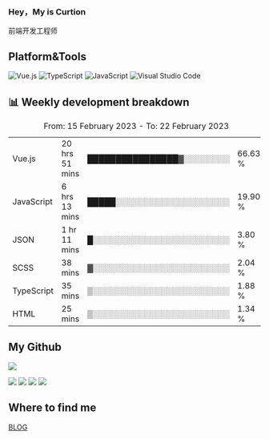 ### Hey，My is Curtion
前端开发工程师
## Platform&Tools

![Vue.js](https://img.shields.io/badge/-Vue.js-4FC08D?style=flat-square&logo=Vue.js&logoColor=white)
![TypeScript](https://img.shields.io/badge/-TypeScript-007ACC?style=flat-square&logo=typescript&logoColor=white)
![JavaScript](https://img.shields.io/badge/-JavaScript-F7DF1E?style=flat-square&logo=javascript&logoColor=black)
![Visual Studio Code](https://img.shields.io/badge/-VSCode-007ACC?style=flat-square&logo=Visual-Studio-Code&logoColor=white)

## 📊 Weekly development breakdown

<!--START_SECTION:waka-->

<table><caption>From: 15 February 2023 - To: 22 February 2023</caption><tr><td>Vue.js</td><td>20 hrs 51 mins</td><td>████████████████▓░░░░░░░░</td><td>66.63 %</td></tr><tr><td>JavaScript</td><td>6 hrs 13 mins</td><td>█████░░░░░░░░░░░░░░░░░░░░</td><td>19.90 %</td></tr><tr><td>JSON</td><td>1 hr 11 mins</td><td>█░░░░░░░░░░░░░░░░░░░░░░░░</td><td>3.80 %</td></tr><tr><td>SCSS</td><td>38 mins</td><td>▓░░░░░░░░░░░░░░░░░░░░░░░░</td><td>2.04 %</td></tr><tr><td>TypeScript</td><td>35 mins</td><td>▒░░░░░░░░░░░░░░░░░░░░░░░░</td><td>1.88 %</td></tr><tr><td>HTML</td><td>25 mins</td><td>▒░░░░░░░░░░░░░░░░░░░░░░░░</td><td>1.34 %</td></tr></table>

<!--END_SECTION:waka-->

## My Github

![](http://github-profile-summary-cards.vercel.app/api/cards/profile-details?username=curtion&theme=nord_bright)

![](http://github-profile-summary-cards.vercel.app/api/cards/stats?username=curtion&theme=nord_bright)
![](http://github-profile-summary-cards.vercel.app/api/cards/productive-time?username=curtion&theme=nord_bright&utcOffset=8)
![](http://github-profile-summary-cards.vercel.app/api/cards/repos-per-language?username=curtion&theme=nord_bright)
![](http://github-profile-summary-cards.vercel.app/api/cards/most-commit-language?username=curtion&theme=nord_bright)

## Where to find me

[BLOG](https://blog.3gxk.net)
